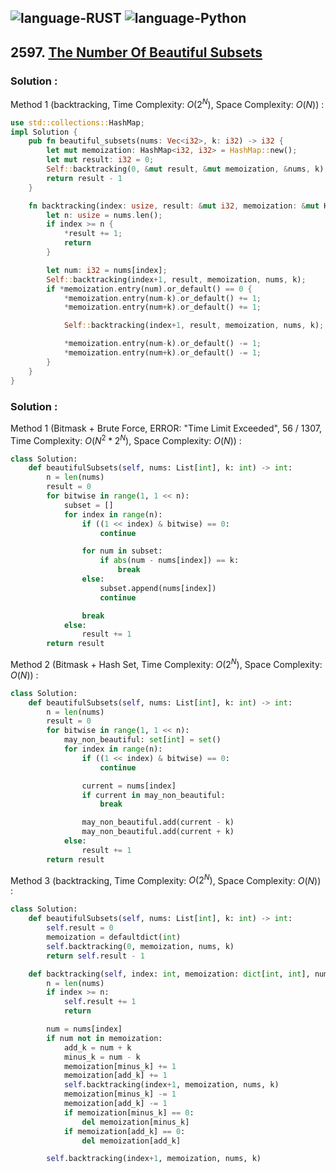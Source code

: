 ![language-RUST](https://img.shields.io/badge/RUST-8d4004?style=for-the-badge&logo=RUST)
![language-Python](https://img.shields.io/badge/Python-ffd43b?style=for-the-badge&logo=PYTHON)
---

## 2597. [The Number Of Beautiful Subsets](https://leetcode.com/problems/the-number-of-beautiful-subsets)

### Solution :

Method 1 (backtracking, Time Complexity: $O(2^N)$, Space Complexity: $O(N)$) :
```rust
use std::collections::HashMap;
impl Solution {
    pub fn beautiful_subsets(nums: Vec<i32>, k: i32) -> i32 {
        let mut memoization: HashMap<i32, i32> = HashMap::new();
        let mut result: i32 = 0;
        Self::backtracking(0, &mut result, &mut memoization, &nums, k);
        return result - 1
    }

    fn backtracking(index: usize, result: &mut i32, memoization: &mut HashMap<i32, i32>, nums: &Vec<i32>, k: i32) {
        let n: usize = nums.len();
        if index >= n {
            *result += 1;
            return
        }

        let num: i32 = nums[index];
        Self::backtracking(index+1, result, memoization, nums, k);
        if *memoization.entry(num).or_default() == 0 {
            *memoization.entry(num-k).or_default() += 1;
            *memoization.entry(num+k).or_default() += 1;

            Self::backtracking(index+1, result, memoization, nums, k);

            *memoization.entry(num-k).or_default() -= 1;
            *memoization.entry(num+k).or_default() -= 1;
        }
    }
}
```

### Solution :

Method 1 (Bitmask + Brute Force, ERROR: "Time Limit Exceeded", 56 / 1307, Time Complexity: $O(N^2*2^N)$, Space Complexity: $O(N)$) :
```python
class Solution:
    def beautifulSubsets(self, nums: List[int], k: int) -> int:
        n = len(nums)
        result = 0
        for bitwise in range(1, 1 << n):
            subset = []
            for index in range(n):
                if ((1 << index) & bitwise) == 0:
                    continue

                for num in subset:
                    if abs(num - nums[index]) == k:
                        break
                else:
                    subset.append(nums[index])
                    continue

                break
            else:
                result += 1
        return result
```

Method 2 (Bitmask + Hash Set, Time Complexity: $O(2^N)$, Space Complexity: $O(N)$) :
```python
class Solution:
    def beautifulSubsets(self, nums: List[int], k: int) -> int:
        n = len(nums)
        result = 0
        for bitwise in range(1, 1 << n):
            may_non_beautiful: set[int] = set()
            for index in range(n):
                if ((1 << index) & bitwise) == 0:
                    continue

                current = nums[index]
                if current in may_non_beautiful:
                    break

                may_non_beautiful.add(current - k)
                may_non_beautiful.add(current + k)
            else:
                result += 1
        return result
```

Method 3 (backtracking, Time Complexity: $O(2^N)$, Space Complexity: $O(N)$) :
```python
class Solution:
    def beautifulSubsets(self, nums: List[int], k: int) -> int:
        self.result = 0
        memoization = defaultdict(int)
        self.backtracking(0, memoization, nums, k)
        return self.result - 1

    def backtracking(self, index: int, memoization: dict[int, int], nums: list[int], k: int):
        n = len(nums)
        if index >= n:
            self.result += 1
            return

        num = nums[index]
        if num not in memoization:
            add_k = num + k
            minus_k = num - k
            memoization[minus_k] += 1
            memoization[add_k] += 1
            self.backtracking(index+1, memoization, nums, k)
            memoization[minus_k] -= 1
            memoization[add_k] -= 1
            if memoization[minus_k] == 0:
                del memoization[minus_k]
            if memoization[add_k] == 0:
                del memoization[add_k]

        self.backtracking(index+1, memoization, nums, k)
```
